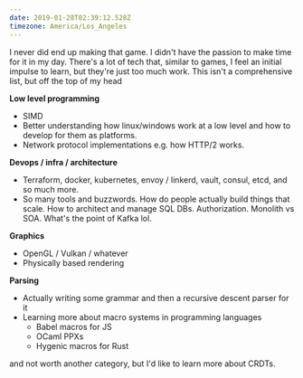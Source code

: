```yaml
---
date: 2019-01-28T02:39:12.528Z
timezone: America/Los_Angeles
---
```


I never did end up making that game. I didn't have the passion to make time for
it in my day. There's a lot of tech that, similar to games, I feel an initial
impulse to learn, but they're just too much work. This isn't a comprehensive
list, but off the top of my head

**Low level programming**

- SIMD
- Better understanding how linux/windows work at a low level and how to develop
  for them as platforms.
- Network protocol implementations e.g. how HTTP/2 works.

**Devops / infra / architecture**

- Terraform, docker, kubernetes, envoy / linkerd, vault, consul, etcd, and so
  much more.
- So many tools and buzzwords. How do people actually build things that scale.
  How to architect and manage SQL DBs. Authorization. Monolith vs SOA. What's
  the point of Kafka lol.

**Graphics**

- OpenGL / Vulkan / whatever
- Physically based rendering

**Parsing**

- Actually writing some grammar and then a recursive descent parser for it
- Learning more about macro systems in programming languages
  - Babel macros for JS
  - OCaml PPXs
  - Hygenic macros for Rust

and not worth another category, but I'd like to learn more about CRDTs.
